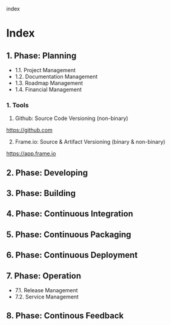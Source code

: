 index
# Index

## 1. Phase: Planning 

- 1.1. Project Management
- 1.2. Documentation Management
- 1.3. Roadmap Management
- 1.4. Financial Management

### 1. Tools

1. Github: Source Code Versioning (non-binary)

https://github.com

2. Frame.io: Source & Artifact Versioning (binary & non-binary)

https://app.frame.io

## 2. Phase: Developing

## 3. Phase: Building

## 4. Phase: Continuous Integration

## 5. Phase: Continuous Packaging

## 6. Phase: Continuous Deployment

## 7. Phase: Operation

- 7.1. Release Management
- 7.2. Service Management

## 8. Phase: Continous Feedback



